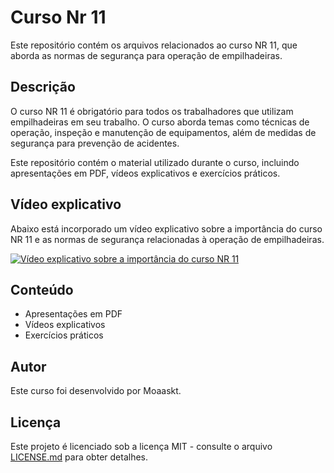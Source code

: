 # Curso Nr 11

Este repositório contém os arquivos relacionados ao curso NR 11, que aborda as normas de segurança para operação de empilhadeiras. 

## Descrição

O curso NR 11 é obrigatório para todos os trabalhadores que utilizam empilhadeiras em seu trabalho. O curso aborda temas como técnicas de operação, inspeção e manutenção de equipamentos, além de medidas de segurança para prevenção de acidentes.

Este repositório contém o material utilizado durante o curso, incluindo apresentações em PDF, vídeos explicativos e exercícios práticos.

## Vídeo explicativo

Abaixo está incorporado um vídeo explicativo sobre a importância do curso NR 11 e as normas de segurança relacionadas à operação de empilhadeiras.

[![Vídeo explicativo sobre a importância do curso NR 11](https://img.youtube.com/vi/hxgv37qF_Zk/0.jpg)](https://www.youtube.com/watch?v=hxgv37qF_Zk)

## Conteúdo

- Apresentações em PDF
- Vídeos explicativos
- Exercícios práticos

## Autor

Este curso foi desenvolvido por Moaaskt.

## Licença

Este projeto é licenciado sob a licença MIT - consulte o arquivo [LICENSE.md](LICENSE.md) para obter detalhes.
